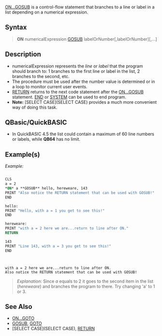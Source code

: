 [ON...GOSUB](ON...GOSUB) is a control-flow statement that branches to a line or label in a list depending on a numerical expression.


## Syntax

>  **ON** numericalExpression [GOSUB](GOSUB) labelOrNumber[,labelOrNumber][,...]


## Description

* numericalExpression represents the *line* or *label* that the program should branch to: 1 branches to the first line or label in the list, 2 branches to the second, etc.
* The procedure must be used after the number value is determined or in a loop to monitor current user events.
* [RETURN](RETURN) returns to the next code statement after the [ON...GOSUB](ON...GOSUB) statement. [END](END) or [SYSTEM](SYSTEM) can be used to end program.
* **Note:** [SELECT CASE](SELECT CASE) provides a much more convenient way of doing this task.


## QBasic/QuickBASIC

* In QuickBASIC 4.5 the list could contain a maximum of 60 line numbers or labels, while **QB64** has no limit.


## Example(s)

*Example:*

```vb

CLS
a = 2
*ON* a **GOSUB** hello, hereweare, 143
PRINT "Also notice the RETURN statement that can be used with GOSUB!"
END

hello:
PRINT "Hello, with a = 1 you get to see this!"
END

hereweare:
PRINT "with a = 2 here we are...return to line after ON."
RETURN

143
PRINT "Line 143, with a = 3 you get to see this!"
END 

```

```text


with a = 2 here we are...return to line after ON.
Also notice the RETURN statement that can be used with GOSUB!

```


> *Explanation:* Since *a* equals to 2 it goes to the second item in the list (*hereweare*) and branches the program to there. Try changing 'a' to 1 or 3.


## See Also

* [ON...GOTO](ON...GOTO)
* [GOSUB](GOSUB), [GOTO](GOTO) 
* [SELECT CASE](SELECT CASE), [RETURN](RETURN)




